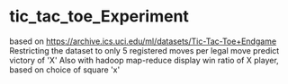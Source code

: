 # tic_tac_toe_Experiment
based on https://archive.ics.uci.edu/ml/datasets/Tic-Tac-Toe+Endgame
Restricting the dataset to only 5 registered moves per legal move predict victory of 'X'
Also with hadoop map-reduce display win ratio of X player, based on choice of square 'x'
